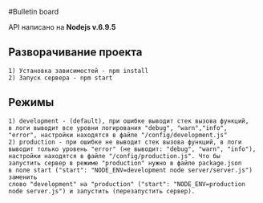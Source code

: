 #Bulletin board

API написано на **Nodejs v.6.9.5**

## Разворачивание проекта

    1) Установка зависимостей - npm install
    2) Запуск сервера - npm start
    
## Режимы

    1) development - (default), при ошибке выводит стек вызова функций,
    в логи выводит все уровни логирования "debug", "warn","info",
    "error", настройки находятся в файле "/config/development.js"
    2) production - при ошибке не выводит стек вызова функций, в логи
    выводит только уровень "error" (не выводит: "debug", "warn", "info"),
    настройки находятся в файле "/config/production.js". Что бы
    запустить сервер в режиме "production" нужно в файле package.json
    в поле start ("start": "NODE_ENV=development node server/server.js") заменить
    слово "development" на "production" ("start": "NODE_ENV=production
    node server.js") и запустить (перезапустить сервер).